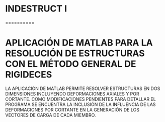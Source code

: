 # INDESTRUCT I
==========

# APLICACIÓN DE MATLAB PARA LA RESOLUCIÓN DE ESTRUCTURAS CON EL MÉTODO GENERAL DE RIGIDECES

LA APLICACIÓN DE MATLAB PERMITE RESOLVER ESTRUCTURAS EN DOS DIMENSIONES INCLUYENDO DEFORMACIONES AXIALES Y
POR CORTANTE. COMO MODIFICACIONES PENDIENTES PARA DETALLAR EL PROGRAMA SE ENCUENTRA LA INCLUSIÓN DE LA 
INFLUENCIA DE LAS DEFORMACIONES POR CORTANTE EN LA GENERACIÓN DE LOS VECTORES DE CARGA DE CADA MIEMBRO.
